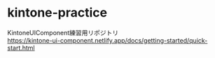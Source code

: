 # kintone-practice
KintoneUIComponent練習用リポジトリ  
https://kintone-ui-component.netlify.app/docs/getting-started/quick-start.html
